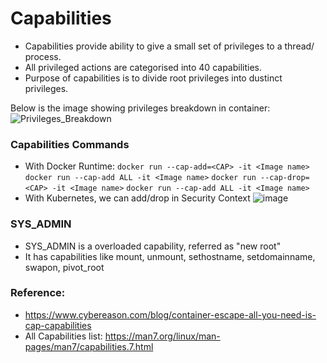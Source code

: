 # Capabilities
- Capabilities provide ability to give a small set of privileges to a thread/ process.
- All privileged actions are categorised into 40 capabilities.
- Purpose of capabilities is to divide root privileges into dustinct privileges.

Below is the image showing privileges breakdown in container:
![Privileges_Breakdown](https://github.com/Vamckis/Container-Security/assets/71128825/88e85dc3-a8f8-4b2e-af35-5f7e387500fe)

### Capabilities Commands
- With Docker Runtime:
``` docker run --cap-add=<CAP> -it <Image name> ```
``` docker run --cap-add ALL -it <Image name> ```
``` docker run --cap-drop=<CAP> -it <Image name> ```
``` docker run --cap-add ALL -it <Image name> ```
- With Kubernetes, we can add/drop in Security Context
![image](https://github.com/Vamckis/Container-Security/assets/71128825/3647ab8b-acc4-4307-a048-6895c8d95c42)

### SYS_ADMIN
- SYS_ADMIN is a overloaded capability, referred as "new root"
- It has capabilities like mount, unmount, sethostname, setdomainname, swapon, pivot_root

  
### Reference:
- https://www.cybereason.com/blog/container-escape-all-you-need-is-cap-capabilities
- All Capabilities list: https://man7.org/linux/man-pages/man7/capabilities.7.html
